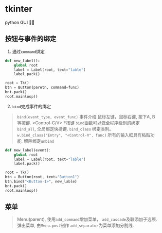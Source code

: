 # tkinter
python GUI  ✌🏻

## 按钮与事件的绑定
1. 通过`command`绑定
```python
def new_label():
    global root
    label = Label(root, text="lable")
    label.pack()

root = Tk()
btn = Button(paretn, command=func)
bnt.pack()
root.mainloop()
```

2. `bind`完成事件的绑定
> `bind(event_type, event_func)`
> 事件介绍 <Button-1>鼠标左键，<Button-3>鼠标右键, <KeyPress-A>按下A, B 等按键. <Control-C/V> <F1-12>F按键
> `bind`函数可以做全程序级别的绑定`bind_all`, 全局绑定快捷键. `bind_class` 绑定类别。`w.bind_class("Entry", "<Control-V", func)` 所有的输入框具有粘贴功能.
> 解除绑定`unbind`
```python
def new_label(event):
    global root
    label = Label(root, text="lable")
    label.pack()

root = Tk()
btn = Button(root, text="Button1")
btn.bind("<Button-1>", new_lable)
bnt.pack()
root.mainloop()
```

## 菜单
> Menu(parent), 使用`add_command`增加菜单， `add_cascade`及联添加子选项.
> 弹出菜单, 由`Menu.post`制作
> `add_separator`为菜单添加分割线.
